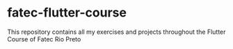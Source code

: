 # fatec-flutter-course
This repository contains all my exercises and projects throughout the Flutter Course of Fatec Rio Preto

